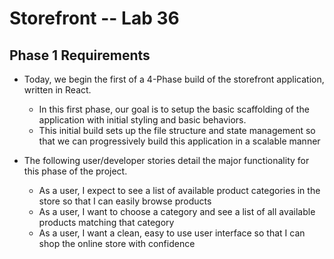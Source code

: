 # Storefront -- Lab 36

## Phase 1 Requirements

* Today, we begin the first of a 4-Phase build of the storefront application, written in React. 
  * In this first phase, our goal is to setup the basic scaffolding of the application with initial styling and basic behaviors.
  * This initial build sets up the file structure and state management so that we can progressively build this application in a scalable manner

* The following user/developer stories detail the major functionality for this phase of the project.
  * As a user, I expect to see a list of available product categories in the store so that I can easily browse products
  * As a user, I want to choose a category and see a list of all available products matching that category
  * As a user, I want a clean, easy to use user interface so that I can shop the online store with confidence